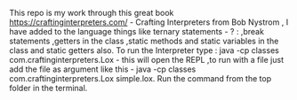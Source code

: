 This repo is my work through this great book https://craftinginterpreters.com/ - Crafting Interpreters from Bob Nystrom , I have added to the language things like ternary statements - ? : ,break statements ,getters in the class ,static methods and static variables in the class and static getters also. To run the Interpreter type : 
	java -cp classes com.craftinginterpreters.Lox - this will open the REPL ,to run with a file just add the file as argument like this - 
	java -cp classes com.craftinginterpreters.Lox simple.lox. 
Run the command from the top folder in the terminal.
